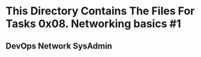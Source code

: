 # This Directory Contains The Files For Tasks 0x08. Networking basics #1

## DevOps Network SysAdmin